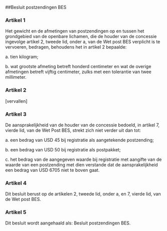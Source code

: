 <meta http-equiv='Content-Type' content='text/html; charset=utf-8' />

##Besluit postzendingen BES

### Artikel  1  

Het gewicht en de afmetingen van postzendingen op en tussen het grondgebied van de openbare lichamen, die de houder van de concessie ingevolge artikel 2, tweede lid, onder a, van de Wet post BES verplicht is te vervoeren, bedragen, behoudens het in artikel 2 bepaalde: 

a. tien kilogram;  

b. wat grootste afmeting betreft honderd centimeter en wat de overige afmetingen betreft vijftig centimeter, zulks met een tolerantie van twee millimeter.   

### Artikel  2  

[vervallen] 

### Artikel  3  

De aansprakelijkheid van de houder van de concessie bedoeld, in artikel 7, vierde lid, van de Wet Post BES, strekt zich niet verder uit dan tot: 

a. een bedrag van USD 45 bij registratie als aangetekende postzending;  

b. een bedrag van USD 50 bij registratie als postpakket;  

c. het bedrag van de aangegeven waarde bij registratie met aangifte van de waarde van een postzending met dien verstande dat de aansprakelijkheid een bedrag van USD 6705 niet te boven gaat.   

### Artikel  4  

Dit besluit berust op de artikelen 2, tweede lid, onder a, en 7, vierde lid, van de Wet post BES. 

### Artikel  5  

Dit besluit wordt aangehaald als: Besluit postzendingen BES. 
